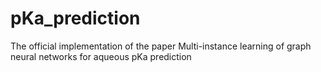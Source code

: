# pKa_prediction
The official implementation of the paper Multi-instance learning of graph neural networks for aqueous pKa prediction
